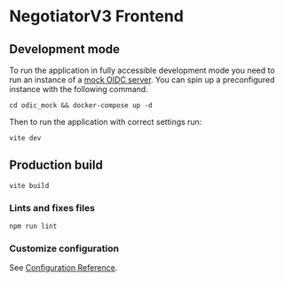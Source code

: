 # NegotiatorV3 Frontend

## Development mode

To run the application in fully accessible development mode you need to run an instance of a [mock OIDC server](https://github.com/Soluto/oidc-server-mock).
You can spin up a preconfigured instance with the following command.
```
cd odic_mock && docker-compose up -d
```
Then to run the application with correct settings run:
```
vite dev
```

## Production build
```
vite build
```

### Lints and fixes files
```
npm run lint
```

### Customize configuration
See [Configuration Reference](https://cli.vuejs.org/config/).
